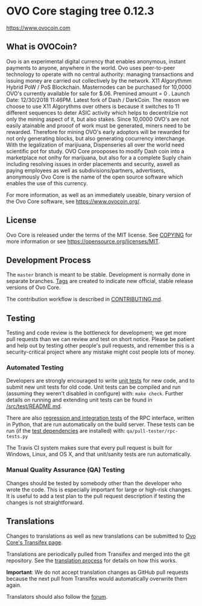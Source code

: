 OVO Core staging tree 0.12.3
===============================

https://www.ovocoin.com


What is OVOCoin?
----------------

Ovo is an experimental digital currency that enables anonymous, instant
payments to anyone, anywhere in the world. Ovo uses peer-to-peer technology
to operate with no central authority: managing transactions and issuing money
are carried out collectively by the network. X11 Algorythmm Hybrid PoW / PoS Blockchain.
Masternodes can be purchased for 10,0000  OVO's currently available for sale for $.06.
Premined amount = 0 . Launch Date: 12/30/2018 11:46PM.
Latest fork of Dash / DarkCoin. The reason we choose to use X11 Algorythms over others is
because it switches to 11 different sequences to deter ASIC activity which
helps to decentrilzie not only the mining aspect of it, but also stakes.
Since 10,0000 OVO's are not easily atainable and prooof of work must be generated,
miners need to be rewarded. Therefore for mining OVO's early adoptors will be rewarded
for not only generating blocks, but also generating cocurrency interchange.  With the 
legalization of  marijiuana, Dispenseries all over the world need scientific
pot for study. OVO Core prooposes to modify Dash coin into a marketplace not onlhy for
marijuana, but also for a a complete Suply chain including resolving issues
in order placements and security, aswell as paying employees as well as 
subdivisions/partners, advertisers, anonymously
Ovo Core is the name of the open source software which enables the use of this currency.

For more information, as well as an immediately useable, binary version of
the Ovo Core software, see https://www.ovocoin.org/.


License
-------

Ovo Core is released under the terms of the MIT license. See [COPYING](COPYING) for more
information or see https://opensource.org/licenses/MIT.

Development Process
-------------------

The `master` branch is meant to be stable. Development is normally done in separate branches.
[Tags](https://github.com/minblock/ovo/tags) are created to indicate new official,
stable release versions of Ovo Core.

The contribution workflow is described in [CONTRIBUTING.md](CONTRIBUTING.md).

Testing
-------

Testing and code review is the bottleneck for development; we get more pull
requests than we can review and test on short notice. Please be patient and help out by testing
other people's pull requests, and remember this is a security-critical project where any mistake might cost people
lots of money.

### Automated Testing

Developers are strongly encouraged to write [unit tests](src/test/README.md) for new code, and to
submit new unit tests for old code. Unit tests can be compiled and run
(assuming they weren't disabled in configure) with: `make check`. Further details on running
and extending unit tests can be found in [/src/test/README.md](/src/test/README.md).

There are also [regression and integration tests](/qa) of the RPC interface, written
in Python, that are run automatically on the build server.
These tests can be run (if the [test dependencies](/qa) are installed) with: `qa/pull-tester/rpc-tests.py`

The Travis CI system makes sure that every pull request is built for Windows, Linux, and OS X, and that unit/sanity tests are run automatically.

### Manual Quality Assurance (QA) Testing

Changes should be tested by somebody other than the developer who wrote the
code. This is especially important for large or high-risk changes. It is useful
to add a test plan to the pull request description if testing the changes is
not straightforward.

Translations
------------

Changes to translations as well as new translations can be submitted to
[Ovo Core's Transifex page](https://www.transifex.com/projects/p/ovo/).

Translations are periodically pulled from Transifex and merged into the git repository. See the
[translation process](doc/translation_process.md) for details on how this works.

**Important**: We do not accept translation changes as GitHub pull requests because the next
pull from Transifex would automatically overwrite them again.

Translators should also follow the [forum](https://www.ovocoin.ca/forum/topic/ovo-worldwide-collaboration.88/).
